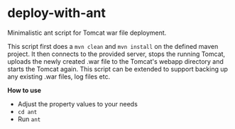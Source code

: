 # deploy-with-ant
Minimalistic ant script for Tomcat war file deployment. 

This script first does a ``mvn clean`` and ``mvn install`` on the defined maven project. It then connects to the provided server, stops the running Tomcat, uploads the newly created .war file to the Tomcat's webapp directory and starts the Tomcat again. This script can be extended to support backing up any existing .war files, log files etc.


 **How to use**
* Adjust the property values to your needs
* ``cd ant``
* Run ``ant``
